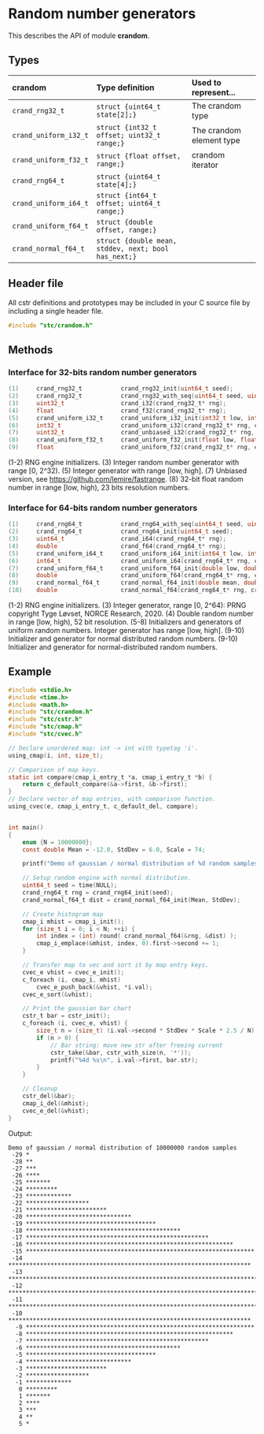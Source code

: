 # Random number generators

This describes the API of module **crandom**.

## Types

| crandom               | Type definition                                      | Used to represent...                 |
|:----------------------|:-----------------------------------------------------|:-------------------------------------|
| `crand_rng32_t`       | `struct {uint64_t state[2];}`                        | The crandom type                     |
| `crand_uniform_i32_t` | `struct {int32_t offset; uint32_t range;}`           | The crandom element type             |
| `crand_uniform_f32_t` | `struct {float offset, range;}`                      | crandom iterator                     |
| `crand_rng64_t`       | `struct {uint64_t state[4];}`                        |                                      |
| `crand_uniform_i64_t` | `struct {int64_t offset; uint64_t range;}`           |                                      |
| `crand_uniform_f64_t` | `struct {double offset, range;}`                     |                                      |
| `crand_normal_f64_t`  | `struct {double mean, stddev, next; bool has_next;}` |                                      |

## Header file

All cstr definitions and prototypes may be included in your C source file by including a single header file.
```c
#include "stc/crandom.h"
```

## Methods

### Interface for 32-bits random number generators
```c
(1)     crand_rng32_t           crand_rng32_init(uint64_t seed);
(2)     crand_rng32_t           crand_rng32_with_seq(uint64_t seed, uint64_t seq);
(3)     uint32_t                crand_i32(crand_rng32_t* rng);
(4)     float                   crand_f32(crand_rng32_t* rng);
(5)     crand_uniform_i32_t     crand_uniform_i32_init(int32_t low, int32_t high);
(6)     int32_t                 crand_uniform_i32(crand_rng32_t* rng, crand_uniform_i32_t* dist);
(7)     uint32_t                crand_unbiased_i32(crand_rng32_t* rng, crand_uniform_i32_t* dist);
(8)     crand_uniform_f32_t     crand_uniform_f32_init(float low, float high); /*  */
(9)     float                   crand_uniform_f32(crand_rng32_t* rng, crand_uniform_f32_t* dist);
```
(1-2) RNG engine initializers. (3) Integer random number generator with range \[0, 2^32). (5) Integer generator with range \[low, high].
(7) Unbiased version, see https://github.com/lemire/fastrange. (8) 32-bit float random number in range \[low, high), 23 bits resolution numbers.

### Interface for 64-bits random number generators
```c
(1)     crand_rng64_t           crand_rng64_with_seq(uint64_t seed, uint64_t seq);
(2)     crand_rng64_t           crand_rng64_init(uint64_t seed);
(3)     uint64_t                crand_i64(crand_rng64_t* rng);
(4)     double                  crand_f64(crand_rng64_t* rng);
(5)     crand_uniform_i64_t     crand_uniform_i64_init(int64_t low, int64_t high);
(6)     int64_t                 crand_uniform_i64(crand_rng64_t* rng, crand_uniform_i64_t* dist);
(7)     crand_uniform_f64_t     crand_uniform_f64_init(double low, double high);
(8)     double                  crand_uniform_f64(crand_rng64_t* rng, crand_uniform_f64_t* dist);
(9)     crand_normal_f64_t      crand_normal_f64_init(double mean, double stddev);
(10)    double                  crand_normal_f64(crand_rng64_t* rng, crand_normal_f64_t* dist);
```
(1-2) RNG engine initializers. (3) Integer generator, range \[0, 2^64): PRNG copyright Tyge Løvset, NORCE Research, 2020.
(4) Double random number in range \[low, high), 52 bit resolution. (5-8) Initializers and generators of uniform random numbers.
Integer generator has range \[low, high]. (9-10) Initializer and generator for normal distributed random numbers.
(9-10) Initializer and generator for normal-distributed random numbers.

## Example
```c
#include <stdio.h>
#include <time.h>
#include <math.h>
#include "stc/crandom.h"
#include "stc/cstr.h"
#include "stc/cmap.h"
#include "stc/cvec.h"

// Declare unordered map: int -> int with typetag 'i'.
using_cmap(i, int, size_t);

// Comparison of map keys.
static int compare(cmap_i_entry_t *a, cmap_i_entry_t *b) {
    return c_default_compare(&a->first, &b->first);
}
// Declare vector of map entries, with comparison function.
using_cvec(e, cmap_i_entry_t, c_default_del, compare);


int main()
{
    enum {N = 10000000};
    const double Mean = -12.0, StdDev = 6.0, Scale = 74;

    printf("Demo of gaussian / normal distribution of %d random samples\n", N);

    // Setup random engine with normal distribution.
    uint64_t seed = time(NULL);
    crand_rng64_t rng = crand_rng64_init(seed);
    crand_normal_f64_t dist = crand_normal_f64_init(Mean, StdDev);

    // Create histogram map
    cmap_i mhist = cmap_i_init();
    for (size_t i = 0; i < N; ++i) {
        int index = (int) round( crand_normal_f64(&rng, &dist) );
        cmap_i_emplace(&mhist, index, 0).first->second += 1;
    }

    // Transfer map to vec and sort it by map entry keys.
    cvec_e vhist = cvec_e_init();
    c_foreach (i, cmap_i, mhist)
        cvec_e_push_back(&vhist, *i.val);
    cvec_e_sort(&vhist);

    // Print the gaussian bar chart
    cstr_t bar = cstr_init();
    c_foreach (i, cvec_e, vhist) {
        size_t n = (size_t) (i.val->second * StdDev * Scale * 2.5 / N);
        if (n > 0) {
            // Bar string: move new str after freeing current
            cstr_take(&bar, cstr_with_size(n, '*'));
            printf("%4d %s\n", i.val->first, bar.str);
        }
    }

    // Cleanup
    cstr_del(&bar);
    cmap_i_del(&mhist);
    cvec_e_del(&vhist);
}
```
Output:
```
Demo of gaussian / normal distribution of 10000000 random samples
 -29 *
 -28 **
 -27 ***
 -26 ****
 -25 *******
 -24 *********
 -23 *************
 -22 ******************
 -21 ***********************
 -20 ******************************
 -19 *************************************
 -18 ********************************************
 -17 ****************************************************
 -16 ***********************************************************
 -15 *****************************************************************
 -14 *********************************************************************
 -13 ************************************************************************
 -12 *************************************************************************
 -11 ************************************************************************
 -10 *********************************************************************
  -9 *****************************************************************
  -8 ***********************************************************
  -7 ****************************************************
  -6 ********************************************
  -5 *************************************
  -4 ******************************
  -3 ***********************
  -2 ******************
  -1 *************
   0 *********
   1 *******
   2 ****
   3 ***
   4 **
   5 *
```